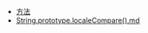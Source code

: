 - [方法](./方法)
- [String.prototype.localeCompare().md](1000-技术\1600-语言\JavaScript\内置对象\String\方法\String.prototype.localeCompare().md)